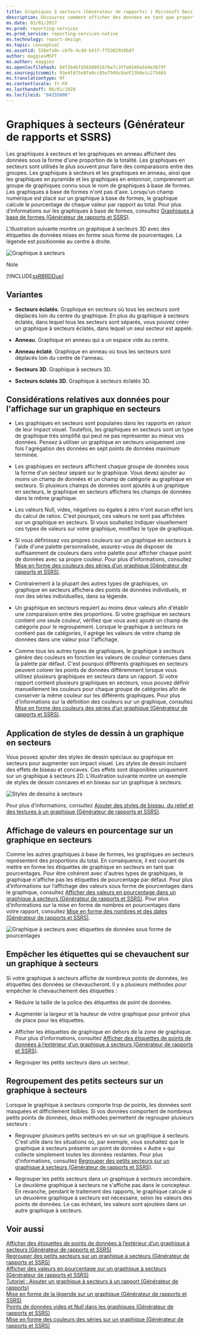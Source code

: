 ```yaml
---
title: Graphiques à secteurs (Générateur de rapports) | Microsoft Docs
description: Découvrez comment afficher des données en tant que proportion de l’ensemble grâce à l’utilisation de graphiques en secteurs et d’anneaux dans le Générateur de rapports.
ms.date: 03/01/2017
ms.prod: reporting-services
ms.prod_service: reporting-services-native
ms.technology: report-design
ms.topic: conceptual
ms.assetid: 536efa9c-c6fb-4cdd-b41f-ff5382910bd7
author: maggiesMSFT
ms.author: maggies
ms.openlocfilehash: 84f2bdbfd565809167be7c3ffe0169a5d4e3b79f
ms.sourcegitcommit: 93e4fd75e8fe0cc85e7949c9adf23b0e1c275465
ms.translationtype: HT
ms.contentlocale: fr-FR
ms.lasthandoff: 06/01/2020
ms.locfileid: "84255606"
---
```

# <a name="pie-charts-report-builder-and-ssrs"></a>Graphiques à secteurs (Générateur de rapports et SSRS)
  Les graphiques à secteurs et les graphiques en anneau affichent des données sous la forme d'une proportion de la totalité. Les graphiques en secteurs sont utilisés le plus souvent pour faire des comparaisons entre des groupes. Les graphiques à secteurs et les graphiques en anneau, ainsi que les graphiques en pyramide et les graphiques en entonnoir, comprennent un groupe de graphiques connu sous le nom de graphiques à base de formes. Les graphiques à base de formes n'ont pas d'axe. Lorsqu'un champ numérique est placé sur un graphique à base de formes, le graphique calcule le pourcentage de chaque valeur par rapport au total. Pour plus d’informations sur les graphiques à base de formes, consultez [Graphiques à base de formes &#40;Générateur de rapports et SSRS&#41;](../../reporting-services/report-design/shape-charts-report-builder-and-ssrs.md).  
  
 L'illustration suivante montre un graphique à secteurs 3D avec des étiquettes de données mises en forme sous forme de pourcentages.  La légende est positionnée au centre à droite.  
  
 ![Graphique à secteurs](../../reporting-services/report-design/media/piechart.gif "Graphique à secteurs")  
  
> [!NOTE]  
>  [!INCLUDE[ssRBRDDup](../../includes/ssrbrddup-md.md)]  
  
## <a name="variations"></a>Variantes  
  
-   **Secteurs éclatés**. Graphique en secteurs où tous les secteurs sont déplacés loin du centre du graphique. En plus du graphique à secteurs éclatés, dans lequel tous les secteurs sont séparés, vous pouvez créer un graphique à secteurs éclatés, dans lequel un seul secteur est appelé.  
  
-   **Anneau**. Graphique en anneau qui a un espace vide au centre.  
  
-   **Anneau éclaté**. Graphique en anneau où tous les secteurs sont déplacés loin du centre de l'anneau.  
  
-   **Secteurs 3D**. Graphique à secteurs 3D.  
  
-   **Secteurs éclatés 3D**. Graphique à secteurs éclatés 3D.  
  
## <a name="data-considerations-for-display-on-a-pie-chart"></a>Considérations relatives aux données pour l'affichage sur un graphique en secteurs  
  
-   Les graphiques en secteurs sont populaires dans les rapports en raison de leur impact visuel. Toutefois, les graphiques en secteurs sont un type de graphique très simplifié qui peut ne pas représenter au mieux vos données. Pensez à utiliser un graphique en secteurs uniquement une fois l'agrégation des données en sept points de données maximum terminée.  
  
-   Les graphiques en secteurs affichent chaque groupe de données sous la forme d'un secteur séparé sur le graphique. Vous devez ajouter au moins un champ de données et un champ de catégorie au graphique en secteurs. Si plusieurs champs de données sont ajoutés à un graphique en secteurs, le graphique en secteurs affichera les champs de données dans le même graphique.  
  
-   Les valeurs Null, vides, négatives ou égales à zéro n'ont aucun effet lors du calcul de ratios. C'est pourquoi, ces valeurs ne sont pas affichées sur un graphique en secteurs. Si vous souhaitez indiquer visuellement ces types de valeurs sur votre graphique, modifiez le type de graphique.  
  
-   Si vous définissez vos propres couleurs sur un graphique en secteurs à l'aide d'une palette personnalisée, assurez-vous de disposer de suffisamment de couleurs dans votre palette pour afficher chaque point de données avec sa propre couleur. Pour plus d’informations, consultez [Mise en forme des couleurs des séries d’un graphique &#40;Générateur de rapports et SSRS&#41;](../../reporting-services/report-design/formatting-series-colors-on-a-chart-report-builder-and-ssrs.md).  
  
-   Contrairement à la plupart des autres types de graphiques, un graphique en secteurs affichera des points de données individuels, et non des séries individuelles, dans sa légende.  
  
-   Un graphique en secteurs requiert au moins deux valeurs afin d'établir une comparaison entre des proportions. Si votre graphique en secteurs contient une seule couleur, vérifiez que vous avez ajouté un champ de catégorie pour le regroupement. Lorsque le graphique à secteurs ne contient pas de catégories, il agrège les valeurs de votre champ de données dans une valeur pour l'affichage.  
  
-   Comme tous les autres types de graphiques, le graphique à secteurs génère des couleurs en fonction les valeurs de couleur contenues dans la palette par défaut. C'est pourquoi différents graphiques en secteurs peuvent colorer les points de données différemment lorsque vous utilisez plusieurs graphiques en secteurs dans un rapport. Si votre rapport contient plusieurs graphiques en secteurs, vous pouvez définir manuellement les couleurs pour chaque groupe de catégories afin de conserver la même couleur sur les différents graphiques. Pour plus d’informations sur la définition des couleurs sur un graphique, consultez [Mise en forme des couleurs des séries d’un graphique &#40;Générateur de rapports et SSRS&#41;](../../reporting-services/report-design/formatting-series-colors-on-a-chart-report-builder-and-ssrs.md).  
  
## <a name="applying-drawing-styles-to-a-pie-chart"></a>Application de styles de dessin à un graphique en secteurs  
 Vous pouvez ajouter des styles de dessin spéciaux au graphique en secteurs pour augmenter son impact visuel. Les styles de dessin incluent des effets de biseau et concaves. Ces effets sont disponibles uniquement sur un graphique à secteurs 2D. L'illustration suivante montre un exemple de styles de dessin concaves et en biseau sur un graphique à secteurs.  
  
 ![Styles de dessins à secteurs](../../reporting-services/report-design/media/rs-piedrawingeffects-concave2.gif "Styles de dessins à secteurs")  
  
 Pour plus d’informations, consultez [Ajouter des styles de biseau, du relief et des textures à un graphique &#40;Générateur de rapports et SSRS&#41;](../../reporting-services/report-design/chart-effects-add-bevel-emboss-or-texture-report-builder.md).  
  
## <a name="displaying-percentage-values-on-a-pie-chart"></a>Affichage de valeurs en pourcentage sur un graphique en secteurs  
 Comme les autres graphiques à base de formes, les graphiques en secteurs représentent des proportions du total. En conséquence, il est courant de mettre en forme les étiquettes de graphique en secteurs en tant que pourcentages. Pour être cohérent avec d'autres types de graphiques, le graphique n'affiche pas les étiquettes de pourcentage par défaut. Pour plus d’informations sur l’affichage des valeurs sous forme de pourcentages dans le graphique, consultez [Afficher des valeurs en pourcentage dans un graphique à secteurs &#40;Générateur de rapports et SSRS&#41;](../../reporting-services/report-design/display-percentage-values-on-a-pie-chart-report-builder-and-ssrs.md). Pour plus d’informations sur la mise en forme de nombres en pourcentages dans votre rapport, consultez [Mise en forme des nombres et des dates &#40;Générateur de rapports et SSRS&#41;](../../reporting-services/report-design/formatting-numbers-and-dates-report-builder-and-ssrs.md).  
  
 ![Graphique à secteurs avec étiquettes de données sous forme de pourcentages](../../reporting-services/report-design/media/rs-piechartpercentages.gif "Graphique à secteurs avec étiquettes de données sous forme de pourcentages")  
  
## <a name="preventing-overlapped-labels-on-a-pie-chart"></a>Empêcher les étiquettes qui se chevauchent sur un graphique à secteurs  
 Si votre graphique à secteurs affiche de nombreux points de données, les étiquettes des données se chevaucheront. Il y a plusieurs méthodes pour empêcher le chevauchement des étiquettes :  
  
-   Réduire la taille de la police des étiquettes de point de données.  
  
-   Augmenter la largeur et la hauteur de votre graphique pour prévoir plus de place pour les étiquettes.  
  
-   Afficher les étiquettes de graphique en dehors de la zone de graphique. Pour plus d’informations, consultez [Afficher des étiquettes de points de données à l’extérieur d’un graphique à secteurs &#40;Générateur de rapports et SSRS&#41;](../../reporting-services/report-design/display-data-point-labels-outside-a-pie-chart-report-builder-and-ssrs.md).  
  
-   Regrouper les petits secteurs dans un secteur.  
  
## <a name="consolidating-small-slices-on-a-pie-chart"></a>Regroupement des petits secteurs sur un graphique à secteurs  
 Lorsque le graphique à secteurs comporte trop de points, les données sont masquées et difficilement lisibles. Si vos données comportent de nombreux petits points de données, deux méthodes permettent de regrouper plusieurs secteurs :  
  
-   Regrouper plusieurs petits secteurs en un sur un graphique à secteurs. C'est utile dans les situations où, par exemple, vous souhaitez que le graphique à secteurs présente un point de données « Autre » qui collecte simplement toutes les données restantes. Pour plus d’informations, consultez [Regrouper des petits secteurs sur un graphique à secteurs &#40;Générateur de rapports et SSRS&#41;](../../reporting-services/report-design/collect-small-slices-on-a-pie-chart-report-builder-and-ssrs.md).  
  
-   Regrouper les petits secteurs dans un graphique à secteurs secondaire. Le deuxième graphique à secteurs ne s'affiche pas dans le concepteur. En revanche, pendant le traitement des rapports, le graphique calcule si un deuxième graphique à secteurs est nécessaire, selon les valeurs des points de données. Le cas échéant, les valeurs sont ajoutées dans un autre graphique à secteurs.  
  
## <a name="see-also"></a>Voir aussi  
 [Afficher des étiquettes de points de données à l’extérieur d’un graphique à secteurs &#40;Générateur de rapports et SSRS&#41;](../../reporting-services/report-design/display-data-point-labels-outside-a-pie-chart-report-builder-and-ssrs.md)   
 [Regrouper des petits secteurs sur un graphique à secteurs &#40;Générateur de rapports et SSRS&#41;](../../reporting-services/report-design/collect-small-slices-on-a-pie-chart-report-builder-and-ssrs.md)   
 [Afficher des valeurs en pourcentage sur un graphique à secteurs &#40;Générateur de rapports et SSRS&#41;](../../reporting-services/report-design/display-percentage-values-on-a-pie-chart-report-builder-and-ssrs.md)   
 [Tutoriel : Ajouter un graphique à secteurs à un rapport &#40;Générateur de rapports&#41;](../../reporting-services/tutorial-add-a-pie-chart-to-your-report-report-builder.md)   
 [Mise en forme de la légende sur un graphique &#40;Générateur de rapports et SSRS&#41;](../../reporting-services/report-design/chart-legend-formatting-report-builder.md)   
 [Points de données vides et Null dans les graphiques &#40;Générateur de rapports et SSRS&#41;](../../reporting-services/report-design/empty-and-null-data-points-in-charts-report-builder-and-ssrs.md)   
 [Mise en forme des couleurs des séries sur un graphique &#40;Générateur de rapports et SSRS&#41;](../../reporting-services/report-design/formatting-series-colors-on-a-chart-report-builder-and-ssrs.md)  
  
  
